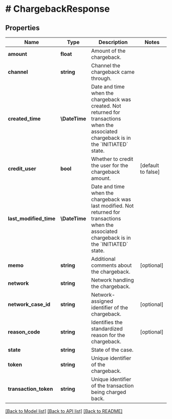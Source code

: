# # ChargebackResponse

## Properties

Name | Type | Description | Notes
------------ | ------------- | ------------- | -------------
**amount** | **float** | Amount of the chargeback. |
**channel** | **string** | Channel the chargeback came through. |
**created_time** | **\DateTime** | Date and time when the chargeback was created. Not returned for transactions when the associated chargeback is in the &#x60;INITIATED&#x60; state. |
**credit_user** | **bool** | Whether to credit the user for the chargeback amount. | [default to false]
**last_modified_time** | **\DateTime** | Date and time when the chargeback was last modified. Not returned for transactions when the associated chargeback is in the &#x60;INITIATED&#x60; state. |
**memo** | **string** | Additional comments about the chargeback. | [optional]
**network** | **string** | Network handling the chargeback. |
**network_case_id** | **string** | Network-assigned identifier of the chargeback. | [optional]
**reason_code** | **string** | Identifies the standardized reason for the chargeback. | [optional]
**state** | **string** | State of the case. |
**token** | **string** | Unique identifier of the chargeback. |
**transaction_token** | **string** | Unique identifier of the transaction being charged back. |

[[Back to Model list]](../../README.md#models) [[Back to API list]](../../README.md#endpoints) [[Back to README]](../../README.md)

